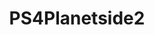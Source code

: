 ---
title: PS4Planetside2
crosslinks:
- Planetside
- pitchforkemporium
- DBGpatchnotes
- memes
- planetside
- NC_REBL
- callofduty
- Showerthoughts
- PrequelMemes
- Overwatch
- dadjokes
- ftlgame
- Briggs
- gaming
- AMAAggregator
- DCTelevision
---